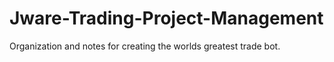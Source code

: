 # Jware-Trading-Project-Management
Organization and notes for creating the worlds greatest trade bot. 
